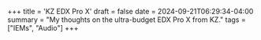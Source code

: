 +++
title = 'KZ EDX Pro X'
draft = false
date = 2024-09-21T06:29:34-04:00
summary = "My thoughts on the ultra-budget EDX Pro X from KZ."
tags = ["IEMs", "Audio"]
+++